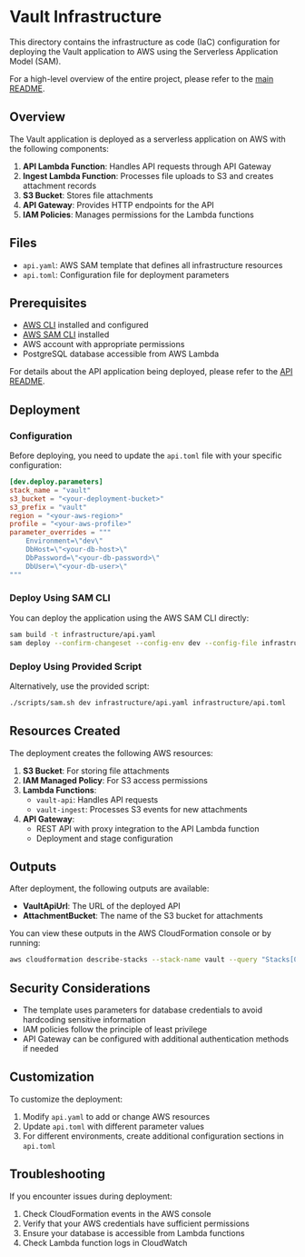 # Vault Infrastructure

This directory contains the infrastructure as code (IaC) configuration for deploying the Vault application to AWS using the Serverless Application Model (SAM).

For a high-level overview of the entire project, please refer to the [main README](../README.md).

## Overview

The Vault application is deployed as a serverless application on AWS with the following components:

1. **API Lambda Function**: Handles API requests through API Gateway
2. **Ingest Lambda Function**: Processes file uploads to S3 and creates attachment records
3. **S3 Bucket**: Stores file attachments
4. **API Gateway**: Provides HTTP endpoints for the API
5. **IAM Policies**: Manages permissions for the Lambda functions

## Files

- `api.yaml`: AWS SAM template that defines all infrastructure resources
- `api.toml`: Configuration file for deployment parameters

## Prerequisites

- [AWS CLI](https://aws.amazon.com/cli/) installed and configured
- [AWS SAM CLI](https://docs.aws.amazon.com/serverless-application-model/latest/developerguide/serverless-sam-cli-install.html) installed
- AWS account with appropriate permissions
- PostgreSQL database accessible from AWS Lambda

For details about the API application being deployed, please refer to the [API README](../api/README.md).

## Deployment

### Configuration

Before deploying, you need to update the `api.toml` file with your specific configuration:

```toml
[dev.deploy.parameters]
stack_name = "vault"
s3_bucket = "<your-deployment-bucket>"
s3_prefix = "vault"
region = "<your-aws-region>"
profile = "<your-aws-profile>"
parameter_overrides = """
    Environment=\"dev\"
    DbHost=\"<your-db-host>\"
    DbPassword=\"<your-db-password>\"
    DbUser=\"<your-db-user>\"
"""
```

### Deploy Using SAM CLI

You can deploy the application using the AWS SAM CLI directly:

```bash
sam build -t infrastructure/api.yaml
sam deploy --confirm-changeset --config-env dev --config-file infrastructure/api.toml
```

### Deploy Using Provided Script

Alternatively, use the provided script:

```bash
./scripts/sam.sh dev infrastructure/api.yaml infrastructure/api.toml
```

## Resources Created

The deployment creates the following AWS resources:

1. **S3 Bucket**: For storing file attachments
2. **IAM Managed Policy**: For S3 access permissions
3. **Lambda Functions**:
   - `vault-api`: Handles API requests
   - `vault-ingest`: Processes S3 events for new attachments
4. **API Gateway**:
   - REST API with proxy integration to the API Lambda function
   - Deployment and stage configuration

## Outputs

After deployment, the following outputs are available:

- **VaultApiUrl**: The URL of the deployed API
- **AttachmentBucket**: The name of the S3 bucket for attachments

You can view these outputs in the AWS CloudFormation console or by running:

```bash
aws cloudformation describe-stacks --stack-name vault --query "Stacks[0].Outputs"
```

## Security Considerations

- The template uses parameters for database credentials to avoid hardcoding sensitive information
- IAM policies follow the principle of least privilege
- API Gateway can be configured with additional authentication methods if needed

## Customization

To customize the deployment:

1. Modify `api.yaml` to add or change AWS resources
2. Update `api.toml` with different parameter values
3. For different environments, create additional configuration sections in `api.toml`

## Troubleshooting

If you encounter issues during deployment:

1. Check CloudFormation events in the AWS console
2. Verify that your AWS credentials have sufficient permissions
3. Ensure your database is accessible from Lambda functions
4. Check Lambda function logs in CloudWatch
